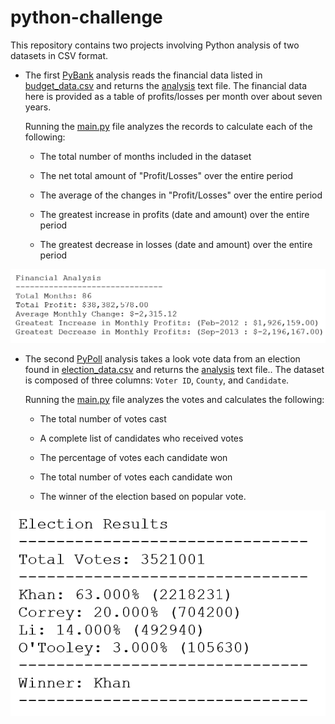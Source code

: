 # python-challenge

This repository contains two projects involving Python analysis of two datasets in CSV format. 

* The first [PyBank](https://github.com/lmfao415/python-challenge/tree/main/PyBank) analysis 
reads the financial data listed in [budget_data.csv](https://github.com/lmfao415/python-challenge/blob/main/PyBank/Resources/budget_data.csv) and returns the [analysis](https://github.com/lmfao415/python-challenge/blob/main/PyBank/analysis/budget_analysis) text file. The financial data here is provided as a table of profits/losses per month over about seven years. 

  Running the [main.py](https://github.com/lmfao415/python-challenge/blob/main/PyBank/main.py) file analyzes the records to calculate each of the following:

  * The total number of months included in the dataset

  * The net total amount of "Profit/Losses" over the entire period

  * The average of the changes in "Profit/Losses" over the entire period

  * The greatest increase in profits (date and amount) over the entire period

  * The greatest decrease in losses (date and amount) over the entire period

![Here are the results](https://github.com/lmfao415/python-challenge/blob/main/PyBank/analysis/analysis.png?raw=true)


* The second [PyPoll](https://github.com/lmfao415/python-challenge/tree/main/PyPoll) analysis takes a look vote data from an election found in [election_data.csv](https://github.com/lmfao415/python-challenge/blob/main/PyPoll/Resources/election_data.csv) and returns the [analysis](https://github.com/lmfao415/python-challenge/blob/main/PyPoll/analysis/election_results) text file.. The dataset is composed of three columns: `Voter ID`, `County`, and `Candidate`. 

  Running the [main.py](https://github.com/lmfao415/python-challenge/blob/main/PyPoll/main.py) file analyzes the votes and calculates the following:

  * The total number of votes cast

  * A complete list of candidates who received votes

  * The percentage of votes each candidate won

  * The total number of votes each candidate won

  * The winner of the election based on popular vote.
  
![Here are the results](https://github.com/lmfao415/python-challenge/blob/main/PyPoll/analysis/analysis.png?raw=true)
  
